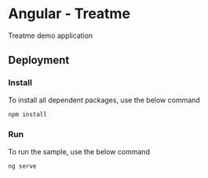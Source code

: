 #  Angular -  Treatme


Treatme demo application


## Deployment

### Install

To install all dependent packages, use the below command

```sh
npm install
```

### Run

To run the sample, use the below command

```sh
ng serve
```

